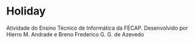 # Holiday
Atividade do Ensino Técnico de Informática da FECAP. Desenvolvido por Hierro M. Andrade e Breno Frederico G. G. de Azevedo 

